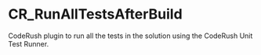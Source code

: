 CR_RunAllTestsAfterBuild
========================

CodeRush plugin to run all the tests in the solution using the CodeRush Unit Test Runner.
